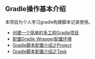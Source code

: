 ## Gradle操作基本介绍

本项目为个人学习gradle构建脚本记录使用。

+ [创建一个简单的多工程Gradle项目](../../tree/master/SimpleMultiProject)
+ [配置Gradle Wrapper配置环境](../../tree/master/gradleWrapperProject)
+ [Gradle脚本配置介绍之Project](../../tree/master/projectIntrod)
+ [Gradle脚本配置介绍之Task](../../tree/master/projectTask)
